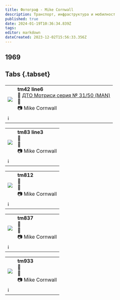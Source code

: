 ```yaml
---
title: Фотограф - Mike Cornwall
description: Транспорт, инфраструктура и мобилност
published: true
date: 2024-01-19T10:36:34.839Z
tags: 
editor: markdown
dateCreated: 2023-12-02T15:56:33.356Z
---
```


##  1969
##  Tabs {.tabset}
### 
<!--следващ пост--> 
<div class="table-responsive"><table style="width:100%"><tr>
<td><img src="http://46.10.181.183:1518/trinmo-gallery/%d0%90%d1%80%d1%85%d0%b8%d0%b2%20Mike%20Cornwall/tm42%20line6%201969.jpg"></td>
<td><b>tm42 line6</b><br> 🚋 <a href="/bg/public-transport/fleet-list/1942-DTO-31-51">ДТО Мотриси серия № 31/50 (MAN)</a><br>📌  <br> 📷 Mike Cornwall</td></tr>
  <td colspan=2 >ℹ️ </td></table></div>
  
  
  
<!--следващ пост--> 
<div class="table-responsive"><table style="width:100%"><tr>
<td><img src="http://46.10.181.183:1518/trinmo-gallery/%d0%90%d1%80%d1%85%d0%b8%d0%b2%20Mike%20Cornwall/tm83%201969.jpg"></td>
<td><b>tm83 line3</b><br> 🚋 <a href=""></a><br>📌  <br> 📷 Mike Cornwall</td></tr>
  <td colspan=2 >ℹ️ </td></table></div>
  
<!--следващ пост--> 
<div class="table-responsive"><table style="width:100%"><tr>
<td><img src="http://46.10.181.183:1518/trinmo-gallery/%d0%90%d1%80%d1%85%d0%b8%d0%b2%20Mike%20Cornwall/tm812%20tb257%201969.jpg"></td>
<td><b>tm812</b><br> 🚋 <a href=""></a><br>📌  <br> 📷 Mike Cornwall</td></tr>
  <td colspan=2 >ℹ️ </td></table></div>
  
<!--следващ пост--> 
<div class="table-responsive"><table style="width:100%"><tr>
<td><img src="http://46.10.181.183:1518/trinmo-gallery/%d0%90%d1%80%d1%85%d0%b8%d0%b2%20Mike%20Cornwall/tm837%201969.jpg"></td>
<td><b>tm837</b><br> 🚋 <a href=""></a><br>📌  <br> 📷 Mike Cornwall</td></tr>
  <td colspan=2 >ℹ️ </td></table></div>
  
<!--следващ пост--> 
<div class="table-responsive"><table style="width:100%"><tr>
<td><img src="http://46.10.181.183:1518/trinmo-gallery/%d0%90%d1%80%d1%85%d0%b8%d0%b2%20Mike%20Cornwall/tm933%201969.jpg"></td>
<td><b>tm933</b><br> 🚋 <a href=""></a><br>📌  <br> 📷 Mike Cornwall</td></tr>
  <td colspan=2 >ℹ️ </td></table></div>
  